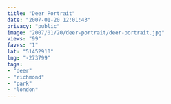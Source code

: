 ```yaml
---
title: "Deer Portrait"
date: "2007-01-20 12:01:43"
privacy: "public"
image: "2007/01/20/deer-portrait/deer-portrait.jpg"
views: "99"
faves: "1"
lat: "51452910"
lng: "-273799"
tags:
- "deer"
- "richmond"
- "park"
- "london"
---
```

<a href="/photos/2007/05/10/photo-thursday-1" rel="nofollow"></a>

